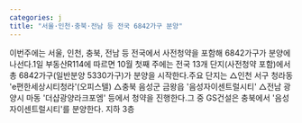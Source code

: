 ```yaml
---
categories: j
title: "서울·인천·충북·전남 등 전국 6842가구 분양"
---
```

이번주에는 서울, 인천, 충북, 전남 등 전국에서 사전청약을 포함해 6842가구가 분양에 나선다.1일 부동산R114에 따르면 10월 첫째 주에는 전국 13개 단지(사전청약 포함)에서 총 6842가구(일반분양 5330가구)가 분양을 시작한다.주요 단지는 △인천 서구 청라동 &#39;e편한세상시티청라&#39;(오피스텔) △충북 음성군 금왕읍 &#39;음성자이센트럴시티&#39; △전남 광양시 마동 &#39;더샵광양라크포엠&#39; 등에서 청약을 진행한다.그 중 GS건설은 충북에서 &#39;음성자이센트럴시티&#39;를 분양한다. 지하 3층